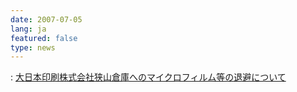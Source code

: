 ```yaml
---
date: 2007-07-05
lang: ja
featured: false
type: news
---
```

: <a href="2007/dnp01.html">大日本印刷株式会社狭山倉庫へのマイクロフィルム等の退避について</a>
